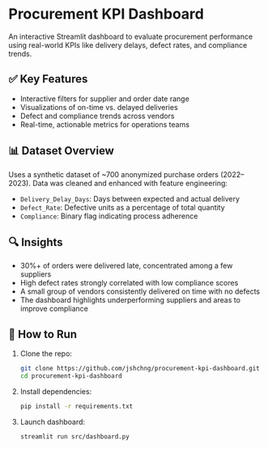# Procurement KPI Dashboard

An interactive Streamlit dashboard to evaluate procurement performance using real-world KPIs like delivery delays, defect rates, and compliance trends. 

## ✅ Key Features

- Interactive filters for supplier and order date range  
- Visualizations of on-time vs. delayed deliveries  
- Defect and compliance trends across vendors  
- Real-time, actionable metrics for operations teams  

## 📊 Dataset Overview

Uses a synthetic dataset of ~700 anonymized purchase orders (2022–2023). Data was cleaned and enhanced with feature engineering:

- `Delivery_Delay_Days`: Days between expected and actual delivery  
- `Defect_Rate`: Defective units as a percentage of total quantity  
- `Compliance`: Binary flag indicating process adherence  

## 🔍 Insights

- 30%+ of orders were delivered late, concentrated among a few suppliers  
- High defect rates strongly correlated with low compliance scores  
- A small group of vendors consistently delivered on time with no defects  
- The dashboard highlights underperforming suppliers and areas to improve compliance

## 🚀 How to Run

1. Clone the repo:
   ```bash
   git clone https://github.com/jshchng/procurement-kpi-dashboard.git
   cd procurement-kpi-dashboard

2. Install dependencies:
   ```bash
   pip install -r requirements.txt

3. Launch dashboard:
   ```bash
   streamlit run src/dashboard.py
